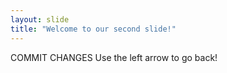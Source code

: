 ```yaml
---
layout: slide
title: "Welcome to our second slide!"
---
```

COMMIT CHANGES
Use the left arrow to go back!
